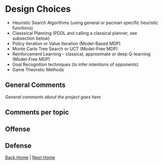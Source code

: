 # Design Choices

- Heuristic Search Algorithms (using general or pacman specific heuristic functions) 
- Classsical Planning (PDDL and calling a classical planner, see subsection below) 
- Policy iteration or Value Iteration (Model-Based MDP)
- Monte Carlo Tree Search or UCT (Model-Free MDP)
- Reinforcement Learning – classical, approximate or deep Q-learning (Model-Free MDP) 
- Goal Recognition techniques (to infer intentions of opponents)
- Game Theoretic Methods

## General Comments

_General comments about the project goes here_

## Comments per topic

## Offense

## Defense


[Back Home](/home) | [Next Home](/2_1_approach)